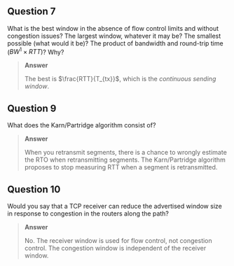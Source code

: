 ## Question 7

What is the best window in the absence of flow control limits and without congestion
issues? The largest window, whatever it may be? The smallest possible (what would
it be)? The product of bandwidth and round-trip time ($BW^1×RTT$)? Why?

> **Answer**
>
> The best is $\frac{RTT}{T_{tx}}$, which is the *continuous sending window*.

## Question 9
What does the Karn/Partridge algorithm consist of?

> **Answer**
>
> When you retransmit segments, there is a chance to wrongly estimate the RTO when retransmitting
> segments. The Karn/Partridge algorithm proposes to stop measuring RTT when a segment is
> retransmitted.

## Question 10
Would you say that a TCP receiver can reduce the advertised window size in response
to congestion in the routers along the path?

> **Answer**
>
> No. The receiver window is used for flow control, not congestion control. The congestion window is
> independent of the receiver window.
